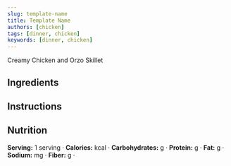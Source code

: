 ```yaml
---
slug: template-name
title: Template Name
authors: [chicken]
tags: [dinner, chicken]
keywords: [dinner, chicken]
---
```


Creamy Chicken and Orzo Skillet
<!-- <img src="/img/chicken-and-orzo-skillet.jpg" alt="Creamy Chicken And Orzo Skillet Picture" width="800" height="670" /> -->

<!-- truncate -->


## Ingredients

## Instructions 

## Nutrition
**Serving:** 1 serving · 
**Calories:** kcal · 
**Carbohydrates:** g · 
**Protein:** g · 
**Fat:** g · 
**Sodium:** mg · 
**Fiber:** g · 